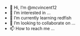 - 👋 Hi, I’m @mcvincent12
- 👀 I’m interested in ...
- 🌱 I’m currently learning redfish
- 💞️ I’m looking to collaborate on ...
- 📫 How to reach me ...

<!---
mcvincent12/mcvincent12 is a ✨ special ✨ repository because its `README.md` (this file) appears on your GitHub profile.
You can click the Preview link to take a look at your changes.
--->
